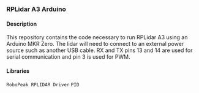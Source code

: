 ### RPLidar A3 Arduino

#### Description

This repository contains the code necessary to run RPLidar A3 using an Arduino MKR Zero. The lidar will need to connect to an external power source such as another USB cable. RX and TX pins 13 and 14 are used for serial communication and pin 3 is used for PWM.

#### Libraries
`RoboPeak RPLIDAR Driver`
`PID`

